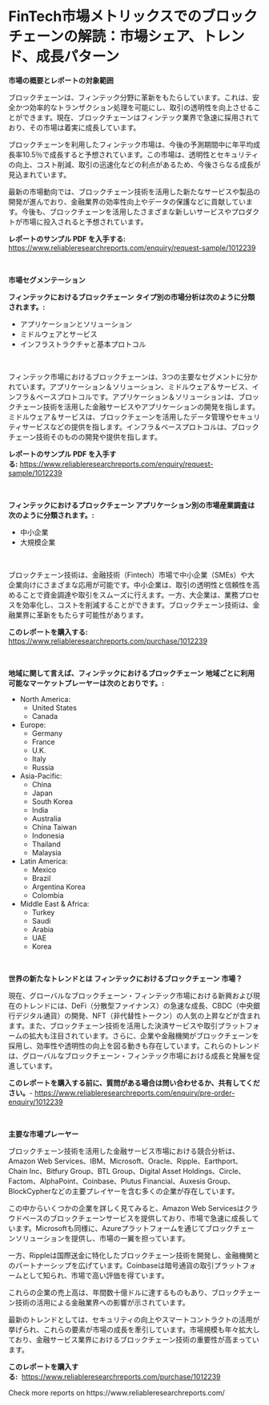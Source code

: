 <p><h1>FinTech市場メトリックスでのブロックチェーンの解読：市場シェア、トレンド、成長パターン</h1></p><p><strong>市場の概要とレポートの対象範囲</strong></p>
<p><p>ブロックチェーンは、フィンテック分野に革新をもたらしています。これは、安全かつ効率的なトランザクション処理を可能にし、取引の透明性を向上させることができます。現在、ブロックチェーンはフィンテック業界で急速に採用されており、その市場は着実に成長しています。</p><p>ブロックチェーンを利用したフィンテック市場は、今後の予測期間中に年平均成長率10.5％で成長すると予想されています。この市場は、透明性とセキュリティの向上、コスト削減、取引の迅速化などの利点があるため、今後さらなる成長が見込まれています。</p><p>最新の市場動向では、ブロックチェーン技術を活用した新たなサービスや製品の開発が進んでおり、金融業界の効率性向上やデータの保護などに貢献しています。今後も、ブロックチェーンを活用したさまざまな新しいサービスやプロダクトが市場に投入されると予想されています。</p></p>
<p><strong>レポートのサンプル PDF を入手する:</strong> <a href="https://www.reliableresearchreports.com/enquiry/request-sample/1012239">https://www.reliableresearchreports.com/enquiry/request-sample/1012239</a></p>
<p>&nbsp;</p>
<p><strong>市場セグメンテーション</strong></p>
<p><strong>フィンテックにおけるブロックチェーン タイプ別の市場分析は次のように分類されます。:</strong></p>
<p><ul><li>アプリケーションとソリューション</li><li>ミドルウェアとサービス</li><li>インフラストラクチャと基本プロトコル</li></ul></p>
<p>&nbsp;</p>
<p><p>フィンテック市場におけるブロックチェーンは、3つの主要なセグメントに分かれています。アプリケーション＆ソリューション、ミドルウェア＆サービス、インフラ＆ベースプロトコルです。アプリケーション＆ソリューションは、ブロックチェーン技術を活用した金融サービスやアプリケーションの開発を指します。ミドルウェア＆サービスは、ブロックチェーンを活用したデータ管理やセキュリティサービスなどの提供を指します。インフラ＆ベースプロトコルは、ブロックチェーン技術そのものの開発や提供を指します。</p></p>
<p><strong>レポートのサンプル PDF を入手する:</strong>&nbsp;<a href="https://www.reliableresearchreports.com/enquiry/request-sample/1012239">https://www.reliableresearchreports.com/enquiry/request-sample/1012239</a></p>
<p>&nbsp;</p>
<p><strong> フィンテックにおけるブロックチェーン アプリケーション別の市場産業調査は次のように分類されます。:</strong></p>
<p><ul><li>中小企業</li><li>大規模企業</li></ul></p>
<p>&nbsp;</p>
<p><p>ブロックチェーン技術は、金融技術（Fintech）市場で中小企業（SMEs）や大企業向けにさまざまな応用が可能です。中小企業は、取引の透明性と信頼性を高めることで資金調達や取引をスムーズに行えます。一方、大企業は、業務プロセスを効率化し、コストを削減することができます。ブロックチェーン技術は、金融業界に革新をもたらす可能性があります。</p></p>
<p><strong>このレポートを購入する:</strong>&nbsp; <a href="https://www.reliableresearchreports.com/purchase/1012239">https://www.reliableresearchreports.com/purchase/1012239</a></p>
<p>&nbsp;</p>
<p><strong>地域に関して言えば、フィンテックにおけるブロックチェーン 地域ごとに利用可能なマーケットプレーヤーは次のとおりです。:</strong></p>
<p><ul>
    <li>
        North America:
        <ul>
            <li>United States</li>
            <li>Canada</li>
        </ul>
    </li>
    <li>
        Europe:
        <ul>
            <li>Germany</li>
            <li>France</li>
            <li>U.K.</li>
            <li>Italy</li>
            <li>Russia</li>
        </ul>
    </li>
    <li>
        Asia-Pacific:
        <ul>
            <li>China</li>
            <li>Japan</li>
            <li>South Korea</li>
            <li>India</li>
            <li>Australia</li>
            <li>China Taiwan</li>
            <li>Indonesia</li>
            <li>Thailand</li>
            <li>Malaysia</li>
        </ul>
    </li>
    <li>
        Latin America:
        <ul>
            <li>Mexico</li>
            <li>Brazil</li>
            <li>Argentina Korea</li>
            <li>Colombia</li>
        </ul>
    </li>
    <li>
        Middle East & Africa:
        <ul>
            <li>Turkey</li>
            <li>Saudi</li>
            <li>Arabia</li>
            <li>UAE</li>
            <li>Korea</li>
        </ul>
    </li>
    </ul></p>
<p>&nbsp;</p>
<p><strong>世界の新たなトレンドとは フィンテックにおけるブロックチェーン 市場？</strong></p>
<p><p>現在、グローバルなブロックチェーン・フィンテック市場における新興および現在のトレンドには、DeFi（分散型ファイナンス）の急速な成長、CBDC（中央銀行デジタル通貨）の開発、NFT（非代替性トークン）の人気の上昇などが含まれます。また、ブロックチェーン技術を活用した決済サービスや取引プラットフォームの拡大も注目されています。さらに、企業や金融機関がブロックチェーンを採用し、効率性や透明性の向上を図る動きも存在しています。これらのトレンドは、グローバルなブロックチェーン・フィンテック市場における成長と発展を促進しています。</p></p>
<p><strong>このレポートを購入する前に、質問がある場合は問い合わせるか、共有してください。</strong>- <a href="https://www.reliableresearchreports.com/enquiry/pre-order-enquiry/1012239">https://www.reliableresearchreports.com/enquiry/pre-order-enquiry/1012239</a></p>
<p>&nbsp;</p>
<p><strong>主要な市場プレーヤー</strong></p>
<p><p>ブロックチェーン技術を活用した金融サービス市場における競合分析は、Amazon Web Services、IBM、Microsoft、Oracle、Ripple、Earthport、Chain Inc、Bitfury Group、BTL Group、Digital Asset Holdings、Circle、Factom、AlphaPoint、Coinbase、Plutus Financial、Auxesis Group、BlockCypherなどの主要プレイヤーを含む多くの企業が存在しています。</p><p>この中からいくつかの企業を詳しく見てみると、Amazon Web Servicesはクラウドベースのブロックチェーンサービスを提供しており、市場で急速に成長しています。Microsoftも同様に、Azureプラットフォームを通じてブロックチェーンソリューションを提供し、市場の一翼を担っています。</p><p>一方、Rippleは国際送金に特化したブロックチェーン技術を開発し、金融機関とのパートナーシップを広げています。Coinbaseは暗号通貨の取引プラットフォームとして知られ、市場で高い評価を得ています。</p><p>これらの企業の売上高は、年間数十億ドルに達するものもあり、ブロックチェーン技術の活用による金融業界への影響が示されています。</p><p>最新のトレンドとしては、セキュリティの向上やスマートコントラクトの活用が挙げられ、これらの要素が市場の成長を牽引しています。市場規模も年々拡大しており、金融サービス業界におけるブロックチェーン技術の重要性が高まっています。</p></p>
<p><strong>このレポートを購入する:</strong>&nbsp;&nbsp;<a href="https://www.reliableresearchreports.com/purchase/1012239">https://www.reliableresearchreports.com/purchase/1012239</a></p>
<p>Check more reports on https://www.reliableresearchreports.com/</p>